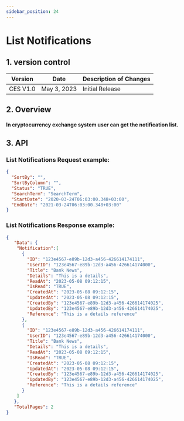 ```yaml
---
sidebar_position: 24
---
```


# List Notifications

## 1. version control

| Version  | Date        | Description of Changes |
| -------- | ----------- | ---------------------- |
| CES V1.0 | May 3, 2023 | Initial Release        |

## 2. Overview

#### In cryptocurrency exchange system user can get the notification list.

## 3. API

### List Notifications Request example:

```json
{
  "SortBy": "",
  "SortByColumn": "",
  "Status": "TRUE",
  "SearchTerm": "SearchTerm",
  "StartDate": "2020-03-24T06:03:00.348+03:00",
  "EndDate": "2021-03-24T06:03:00.348+03:00"
}
```

### List Notifications Response example:

```json
{
   "Data": {
    "Notification":[
      {
        "ID": "123e4567-e89b-12d3-a456-426614174111",
        "UserID": "123e4567-e89b-12d3-a456-426614174000",
        "Title": "Bank News",
        "Details": "This is a details",
        "ReadAt": "2023-05-08 09:12:15",
        "IsRead": "TRUE",
        "CreatedAt": "2023-05-08 09:12:15",
        "UpdatedAt": "2023-05-08 09:12:15",
        "CreatedBy": "123e4567-e89b-12d3-a456-426614174025",
        "UpdatedBy": "123e4567-e89b-12d3-a456-426614174025",
        "Reference": "This is a details reference"
      },
      {
        "ID": "123e4567-e89b-12d3-a456-426614174111",
        "UserID": "123e4567-e89b-12d3-a456-426614174000",
        "Title": "Bank News",
        "Details": "This is a details",
        "ReadAt": "2023-05-08 09:12:15",
        "IsRead": "TRUE",
        "CreatedAt": "2023-05-08 09:12:15",
        "UpdatedAt": "2023-05-08 09:12:15",
        "CreatedBy": "123e4567-e89b-12d3-a456-426614174025",
        "UpdatedBy": "123e4567-e89b-12d3-a456-426614174025",
        "Reference": "This is a details reference"
      }
    ]
   },
   "TotalPages": 2
}
```
